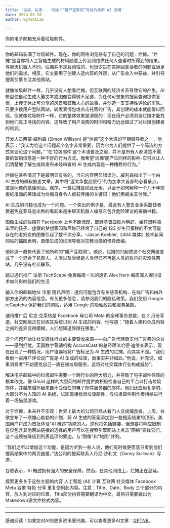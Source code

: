 ```yaml
---
title: '垃圾、垃圾... 烂摊？“僵尸互联网”背后的最新 AI 浪潮'
date: 2024-05-20
author: ByteAILab

---
```


你的电子邮箱充斥着垃圾邮件。

---
你的邮箱装满了垃圾邮件。现在，你的网络浏览器有了自己的问题：烂摊。“烂摊”是当你将人工智能生成的材料随意上传到网络供任何人查看时所得到的结果。与聊天机器人不同，烂摊并不是互动性的，也很少旨在实际回答读者的问题或满足他们的需求。相反，它主要用于创建人造内容的外观，从广告收入中获益，并引导搜索引擎关注其他网站。

就像垃圾邮件一样，几乎没有人想看烂摊，但互联网的经济关系导致它的产生。AI 模型使自动生成大量文本或图像变得微不足道，为任何可想象的搜索查询提供答案，上传无休止可分享的风景和鼓舞人心的故事，并创造一支支持性评论的军队。只要少数用户登陆网站，转发表情包或点击托管的广告，其创建的成本就能得以回收。但就像垃圾邮件一样，它的整体效果是消极的：现在用户必须浏览烂摊才能找到他们真正寻找的内容，这导致了用户浪费的时间和精力远远超过了对烂摊创建者的利润。

开发人员西蒙·威利森 (Simon Willison) 是“烂摊”这个术语的早期倡导者之一，他表示：“我认为给这个问题起个名字非常重要，因为它为人们提供了一个简洁的方式来谈论这个问题。” “在‘垃圾邮件’这个术语普及之前，并不是所有人都清楚不需要的营销信息是一种不好的行为方式。我希望‘烂摊’能产生同样的影响-它可以让人们清楚地了解生成和发布未经审查的 AI 生成内容是一种糟糕的行为。”

烂摊在某些情况下是最明显有害的，当它内容明显错误时。威利森指出了一个由 AI 生成的微软旅游文章，其中将“渥太华食品银行”列为加拿大首都的必看景点，这是问题的绝佳例证。偶尔，一篇烂摊是如此无用，以至于如何解释一个几十年前报纸漫画的笑话成为烂摊自身令人疯狂传播的关键词：他们用蠕虫支付我。”

AI 生成的书籍也成为一个问题。一个突出的例子是，最近有人警告业余采蘑菇者要避免在亚马逊出售的看起来是由聊天机器人编写且包含危险建议的采摘书籍。

图像生成的烂摊在 Facebook 上也不断涌现，耶稣基督四肢为明虾、坐在塑料瓶车里的孩子、虚假的梦想家园和声称已经烤了自己的 122 岁生日蛋糕的不太可能存在的老妇女的图像引起了数千次分享。-Jason Koebler,《404 媒体》技术新闻网站的插图表明，图像生成的烂摊导致对宗教肖像的怪异改编。

他称这一趋势代表了他所称的“僵尸互联网”。他说，烂摊的兴起使这个社交网络变成了一个混合了机器人、人类以及曾经是人类但已不再是人类的账户的灾难性网站，几乎没有社交联系。

跳过通讯推广
注册 TechScape
免费每周一次的通讯
Alex Hern 每周深入探讨技术如何影响我们的生活

输入你的邮箱地址
注册
隐私声明：通讯可能包含有关慈善机构、在线广告和由外部方出资的内容信息。有关更多信息，请参阅我们的隐私政策。我们使用 Google reCaptcha 保护我们的网站，适用 Google 的隐私政策和服务条款。

通讯推广后
尼克·克莱格是 Facebook 母公司 Meta 的全球事务总裁，在 2 月份写道，社交网络正在训练其系统识别 AI 生成的内容。他写道：“随着人类和合成内容之间的差异变得模糊，人们想知道界限在哪里。”

这个问题开始让社交媒体行业的主要营收来源——向广告代理商支付广告费的企业——感到担忧。英国数字营销机构 AccuraCast 的总经理法哈德·迪维查表示，现在出现了一种情况，用户错误地将广告标记为 AI 生成的烂摊，而其实不是。“我们看到一些用户评论说广告是 AI 生成的垃圾，而事实并非如此，”他说，补充说，如果消费者“开始感觉自己一直在被垃圾服务，这将对社交媒体行业构成威胁”。

解决电子邮箱中的垃圾邮件需要一个跨行业的巨大努力，并导致了电子邮件性质的根本改变。像 Gmail 这样的大型网络邮件提供商积极检查自己的平台以打击垃圾邮件，并越来越怀疑来自不受信任的电子邮件服务器的邮件。他们还应用复杂的、大部分不为人知的 AI 系统，试图直接检测垃圾邮件，与垃圾邮件制作者持续进行着一场猫鼠游戏。

对于烂摊，未来并不乐观：世界上最大的公司已经从看门人变成捕食者。上周，谷歌宣布了一项雄心勃勃的计划，将 AI 生成的答案添加到一些搜索结果的顶部，美国用户将成为首批体验“AI 概述”功能的人。这也将包括链接，但想要将响应限制在仅包含其他网站链接的选择的用户可以在搜索引擎网站上点击“网络”查找它们，这个选项被降级到列表选项的旁边，与“图像”和“地图”并列。

“我们之所以增加这个功能，是因为听到一些人说，他们有时候更愿意只看到他们搜索结果中的网页链接，”该公司的搜索联系人丹尼·沙利文（Danny Sullivan）写道。

谷歌表示，AI 概述拥有强大的安全保障。然而，在其他网络上，烂摊正在蔓延。

探索更多关于这些主题的内容
人工智能 (AI)
计算
互联网
社交媒体
Facebook
Meta
谷歌
特色
分享
重复使用此内容。注意：Title、Date、Body 三个部分的内容，放入到对应的位置，Title部分内容需要翻译为中文。最后只需要输出为Makedown源文件格式内容。

---
---
感谢阅读！如果您对AI的更多资讯感兴趣，可以查看更多AI文章：[GPTNB](https://gptnb.com)。